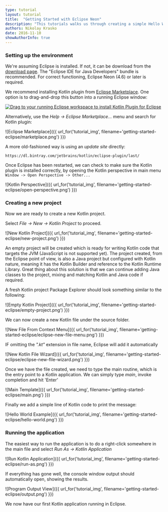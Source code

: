 ```yaml
---
type: tutorial
layout: tutorial
title:  "Getting Started with Eclipse Neon"
description: "This tutorials walks us through creating a simple Hello World application using Eclipse Neon"
authors: Nikolay Krasko
date: 2016-11-10
showAuthorInfo: true
---
```


### Setting up the environment
We're assuming Eclipse is installed. If not, it can be
download from the [download page](https://www.eclipse.org/downloads/). The "Eclipse IDE for Java Developers" bundle is recommended. For correct functioning, Eclipse Neon (4.6) or later is required.

We recommend installing Kotlin plugin from [Eclipse Marketplace](http://marketplace.eclipse.org/content/kotlin-plugin-eclipse). 
One option is to drag-and-drop this button into a running Eclipse window:

<a href="http://marketplace.eclipse.org/marketplace-client-intro?mpc_install=2257536" class="drag" title="Drag to your running Eclipse workspace to install Kotlin Plugin for Eclipse"><img src="http://marketplace.eclipse.org/sites/all/themes/solstice/_themes/solstice_marketplace/public/images/btn-install.png" alt="Drag to your running Eclipse workspace to install Kotlin Plugin for Eclipse" /></a> 

Alternatively, use the *Help -> Eclipse Marketplace...* menu and search for Kotlin plugin: 

   ![Eclipse Marketplace]({{ url_for('tutorial_img', filename='getting-started-eclipse/marketplace.png') }})

A more old-fashioned way is using an *update site* directly:

```
https://dl.bintray.com/jetbrains/kotlin/eclipse-plugin/last/
```

Once Eclipse has been restarted, we can check to make sure the Kotlin plugin is installed correctly, by opening the Kotlin perspective
in main menu ``Window -> Open Perspective -> Other...``
    
   ![Kotlin Perspective]({{ url_for('tutorial_img', filename='getting-started-eclipse/open-perspective.png') }})

### Creating a new project
Now we are ready to create a new Kotlin project.

Select *File -> New -> Kotlin Project* to proceed.

   ![New Kotlin Project]({{ url_for('tutorial_img', filename='getting-started-eclipse/new-project.png') }})

An empty project will be created which is ready for writing Kotlin code that targets the JVM (JavaScript is not supported yet).
The project created, from the Eclipse point of view, is also a Java project but configured with Kotlin nature, meaning it has the Kotlin
Builder and reference to the Kotlin Runtime Library. Great thing about this solution is that we can continue adding Java
classes to the project, mixing and matching Kotlin and Java code if required.
   
A fresh Kotlin project Package Explorer should look something similar to the following:

   ![Empty Kotlin Project]({{ url_for('tutorial_img', filename='getting-started-eclipse/empty-project.png') }})

We can now create a new Kotlin file under the source folder.

   ![New File From Context Menu]({{ url_for('tutorial_img', filename='getting-started-eclipse/eclipse-new-file-menu.png') }})
   
IF omitting the *".kt"* extension in file name, Eclipse will add it automatically
   
   ![New Kotlin File Wizard]({{ url_for('tutorial_img', filename='getting-started-eclipse/eclipse-new-file-wizard.png') }})


Once we have the file created, we need to type the main routine, which is the entry point to a Kotlin application. We
can simply type *main*, invoke completion and hit 'Enter'

   ![Main Template]({{ url_for('tutorial_img', filename='getting-started-eclipse/main.png') }})

Finally we add a simple line of Kotlin code to print the message:

   ![Hello World Example]({{ url_for('tutorial_img', filename='getting-started-eclipse/hello-world.png') }})

### Running the application
The easiest way to run the application is to do a right-click somewhere in the main file and select *Run As -> Kotlin Application*

   ![Run Kotlin Application]({{ url_for('tutorial_img', filename='getting-started-eclipse/run-as.png') }})
   
If everything has gone well, the console window output should automatically open, showing the results.

   ![Program Output View]({{ url_for('tutorial_img', filename='getting-started-eclipse/output.png') }})

We now have our first Kotlin application running in Eclipse.

